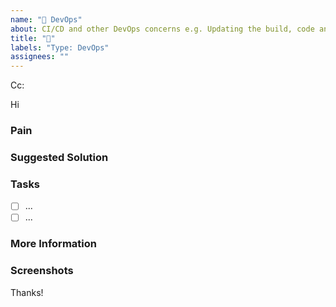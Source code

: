 ```yaml
---
name: "👷 DevOps"
about: CI/CD and other DevOps concerns e.g. Updating the build, code analysis, test, deploy, application monitoring etc.
title: "👷"
labels: "Type: DevOps"
assignees: ""
---
```


<!-- These comments automatically delete -->
<!-- **Tip:** Delete parts that are not relevant -->
<!-- Next to Cc:, @ mention users who should be in the loop -->

Cc:

<!-- add intended user next to **Hi** -->

Hi

### Pain

<!-- Explain the pain you are experiencing -->

### Suggested Solution

<!-- Describe the solution you'd like -->

### Tasks

<!--Add GitHub tasks-->

- [ ] ...
- [ ] ...

### More Information

<!-- Add any other context here. -->

### Screenshots

<!-- If applicable, add screenshots to help explain your problem. -->

Thanks!
